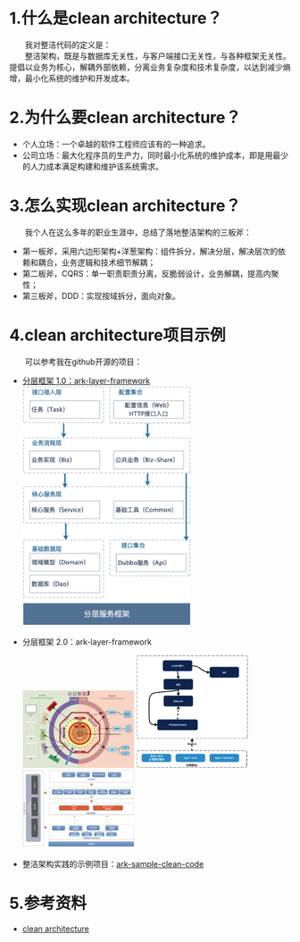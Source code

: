 # 1.什么是clean architecture？
&emsp;&emsp;我对整洁代码的定义是：<br/>
&emsp;&emsp;整洁架构，既是与数据库无关性，与客户端接口无关性，与各种框架无关性。提倡以业务为核心，解耦外部依赖，分离业务复杂度和技术复杂度，以达到减少熵增，最小化系统的维护和开发成本。
# 2.为什么要clean architecture？
- 个人立场：一个卓越的软件工程师应该有的一种追求。
- 公司立场：最大化程序员的生产力，同时最小化系统的维护成本，即是用最少的人力成本满足构建和维护该系统需求。
# 3.怎么实现clean architecture？
&emsp;&emsp;我个人在这么多年的职业生涯中，总结了落地整洁架构的三板斧：
- 第一板斧，采用六边形架构+洋葱架构：组件拆分，解决分层，解决层次的依赖和耦合，业务逻辑和技术细节解耦；
- 第二板斧，CQRS：单一职责职责分离，反脆弱设计，业务解耦，提高内聚性；
- 第三板斧，DDD：实现按域拆分，面向对象。
# 4.clean architecture项目示例
&emsp;&emsp;可以参考我在github开源的项目：
- [分层框架 1.0：ark-layer-framework](https://github.com/javaboy863/ark-layer-framework)
  <div align="left">
     <img src="./img/1.png" width="300px"/>
  </div>
  <br/>
- 分层框架 2.0：ark-layer-framework 
  <div align="left">
     <img src="./img/2.png" width="200px"/>
     <img src="./img/3.png" width="200px"/>
     <img src="./img/4.png" width="200px"/>
  </div>
    <br/>
- 整洁架构实践的示例项目：[ark-sample-clean-code](https://github.com/javaboy863/ark-sample-clean-code)
# 5.参考资料
- [clean architecture](https://blog.cleancoder.com/uncle-bob/2012/08/13/the-clean-architecture.html)